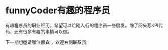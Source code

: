 # funnyCoder有趣的程序员
<script setup>
import { VPTeamMembers } from 'vitepress/theme'
import {biliSvg} from './.vitepress/util'

const members = [
  {
    avatar: 'https://avatars.githubusercontent.com/u/7312949?v=4',
    name: 'doodlewind-雪碧',
    title: '08.前端已死？不存在的-前端开源也能融资千万美元-doodlewind雪碧分享开源创业之旅',
    links: [
      {icon:{svg:biliSvg},link:"https://www.bilibili.com/video/BV1cs4y1h7as/"},
      { icon: 'github', link: 'https://github.com/doodlewind' },
      { icon: 'twitter', link: 'https://twitter.com/ewind1994' }
    ]
  },
  {
    avatar: 'https://avatars.githubusercontent.com/u/14146560?v=4',
    name: 'HcySunYang-霍春阳',
    title: '07.【Vuejs设计与实现作者】霍春阳访谈| 学历吃亏也能进大厂|搞开源的典范 | Vuejs成员|',
    links: [
      {icon:{svg:biliSvg},link:"https://www.bilibili.com/video/BV1c5411Q7mv/"},
      { icon: 'github', link: 'https://github.com/hcySunYang' },
      { icon: 'twitter', link: 'https://twitter.com/HcySunYang' }
    ]
  },
  {
    avatar: 'https://avatars.githubusercontent.com/u/26037703?v=4',
    name: '程序员鱼皮',
    title: '06.“听说你做的网站经常被攻击？”对线程序员鱼皮| 职业规划 | 知识星球 | 大学生学习建议',
    links: [
      {icon:{svg:biliSvg},link:"https://www.bilibili.com/video/BV1CY411n7yr/"},
      { icon: 'github', link: 'https://github.com/liyupi' },
      // { icon: 'twitter', link: 'https://twitter.com/HcySunYang' }
    ]
  },
  {
    avatar: 'https://avatars.githubusercontent.com/u/12064746?v=4',
    name: '阿崔cxr',
    title: '05.【拥抱开源】自由职业的大崔哥 | 从迷茫到快速成长',
    links: [
      {icon:{svg:biliSvg},link:"https://www.bilibili.com/video/BV19T4y1m7Yi/"},
      { icon: 'github', link: 'https://github.com/cuixiaorui' },
      // { icon: 'twitter', link: 'https://twitter.com/HcySunYang' }
    ]
  },
  {
    avatar: 'https://avatars.githubusercontent.com/u/11247099?v=4',
    name: 'Anthony Fu',
    title: '04.Vue和NuxtLabs核心成员Anthony Fu的开源人生',
    links: [
      {icon:{svg:biliSvg},link:"https://www.bilibili.com/video/BV1eS4y1S7zB/"},
      { icon: 'github', link: 'https://github.com/antfu' },
      { icon: 'twitter', link: 'https://twitter.com/antfu7' }
    ]
  },
    {
    avatar: 'https://avatars.githubusercontent.com/u/240147?v=4',
    name: '面向工资编程-Auxten',
    title: '03.我用比特币，在北京买了房子',
    links: [
      {icon:{svg:biliSvg},link:"https://www.bilibili.com/video/BV1Wb4y1Q7Kd/"},
      { icon: 'github', link: 'https://github.com/auxten' },
      // { icon: 'twitter', link: 'https://twitter.com/antfu7' }
    ]
  },
      {
    avatar: 'https://avatars.githubusercontent.com/u/726566?v=4',
    name: 'Winter',
    title: '02.程序员如何在职场上给自己找个导师实现加速成长',
    links: [
      {icon:{svg:biliSvg},link:"https://www.bilibili.com/video/BV18Z4y137jV/"},
      { icon: 'github', link: 'https://github.com/wintercn' },
      // { icon: 'twitter', link: 'https://twitter.com/antfu7' }
    ]
  },
        {
    avatar: 'https://avatars.githubusercontent.com/u/470058?v=4',
    name: '廖雪峰',
    title: '01.技术偶像廖雪峰成长分享',
    links: [
      {icon:{svg:biliSvg},link:"https://www.bilibili.com/video/BV12i4y1V78b/"},
      { icon: 'github', link: 'https://github.com/michaelliao' },
      // { icon: 'twitter', link: 'https://twitter.com/antfu7' }
    ]
  },
          {
    avatar: 'https://avatars.githubusercontent.com/u/1905176?v=4',
    name: '花果山大圣',
    title: '00.非科班前端老司机从2K到40K之路',
    links: [
      {icon:{svg:biliSvg},link:"https://www.bilibili.com/video/BV12i4y1V78b/"},
      { icon: 'github', link: 'https://github.com/shengxinjing' },
      { icon: 'twitter', link: 'https://twitter.com/shengxj1' }
    ]
  },
]

</script>

有趣程序员的职业经历，希望可以给刚入行的程序员一些启发，除了闷头写KPI代码，还有很多有趣的事情可以做。

下一期想邀请哪位嘉宾 ，欢迎右侧联系我

<VPTeamMembers size="small" :members="members" />
